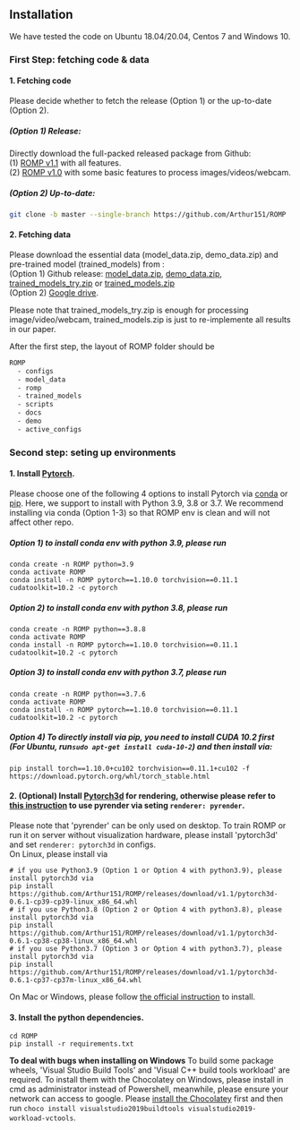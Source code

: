 ## Installation

We have tested the code on Ubuntu 18.04/20.04, Centos 7 and Windows 10. 

### First Step: fetching code & data

#### 1. Fetching code

Please decide whether to fetch the release (Option 1) or the up-to-date (Option 2).

##### (Option 1) Release:

Directly download the full-packed released package from Github:  
(1) [ROMP v1.1](https://github.com/Arthur151/ROMP/releases/tag/v1.1) with all features.  
(2) [ROMP v1.0](https://github.com/Arthur151/ROMP/releases/download/v1.0/ROMP_v1.0.zip) with some basic features to process images/videos/webcam.  

##### (Option 2) Up-to-date:

```bash
git clone -b master --single-branch https://github.com/Arthur151/ROMP
```

#### 2. Fetching data

Please download the essential data (model_data.zip, demo_data.zip) and pre-trained model (trained_models) from :   
(Option 1) Github release: [model_data.zip](https://github.com/Arthur151/ROMP/releases/download/v1.1/model_data.zip), [demo_data.zip](https://github.com/Arthur151/ROMP/releases/download/v1.1/demo_videos.zip), [trained_models_try.zip](https://github.com/Arthur151/ROMP/releases/download/v1.1/trained_models_try.zip) or [trained_models.zip](https://github.com/Arthur151/ROMP/releases/download/v1.1/trained_models.zip)  
(Option 2) [Google drive](https://drive.google.com/drive/folders/1YdsHh62KGuQMowRjKM9Vzj_7pflb51BB?usp=sharing).   

Please note that trained_models_try.zip is enough for processing image/video/webcam, trained_models.zip is just to re-implemente all results in our paper.

After the first step, the layout of ROMP folder should be
```bash
ROMP
  - configs
  - model_data
  - romp
  - trained_models
  - scripts
  - docs
  - demo
  - active_configs
```

### Second step: seting up environments

#### 1. Install [Pytorch](https://pytorch.org/).
Please choose one of the following 4 options to install Pytorch via [conda](https://docs.conda.io/en/latest/miniconda.html) or [pip](https://pip.pypa.io/en/stable). 
Here, we support to install with Python 3.9, 3.8 or 3.7. 
We recommend installing via conda (Option 1-3) so that ROMP env is clean and will not affect other repo.  

##### Option 1) to install conda env with python 3.9, please run
```
conda create -n ROMP python=3.9
conda activate ROMP  
conda install -n ROMP pytorch==1.10.0 torchvision==0.11.1 cudatoolkit=10.2 -c pytorch  
```
##### Option 2) to install conda env with python 3.8, please run
```
conda create -n ROMP python==3.8.8  
conda activate ROMP  
conda install -n ROMP pytorch==1.10.0 torchvision==0.11.1 cudatoolkit=10.2 -c pytorch  
```

##### Option 3) to install conda env with python 3.7, please run
```
conda create -n ROMP python==3.7.6  
conda activate ROMP  
conda install -n ROMP pytorch==1.10.0 torchvision==0.11.1 cudatoolkit=10.2 -c pytorch  
```

##### Option 4) To directly install via pip, you need to install CUDA 10.2 first (For Ubuntu, run`sudo apt-get install cuda-10-2`) and then install via:
```
pip install torch==1.10.0+cu102 torchvision==0.11.1+cu102 -f https://download.pytorch.org/whl/torch_stable.html
```

#### 2. (Optional) Install [Pytorch3d](https://github.com/facebookresearch/pytorch3d/blob/master/INSTALL.md) for rendering, otherwise please refer to [this instruction](https://github.com/Arthur151/ROMP/blob/master/docs/config_guide.md#renderer-str) to use pyrender via seting `renderer: pyrender`.
Please note that 'pyrender' can be only used on desktop. To train ROMP or run it on server without visualization hardware, please install 'pytorch3d' and set `renderer: pytorch3d` in configs.  
On Linux, please install via
```
# if you use Python3.9 (Option 1 or Option 4 with python3.9), please install pytorch3d via
pip install https://github.com/Arthur151/ROMP/releases/download/v1.1/pytorch3d-0.6.1-cp39-cp39-linux_x86_64.whl
# if you use Python3.8 (Option 2 or Option 4 with python3.8), please install pytorch3d via
pip install https://github.com/Arthur151/ROMP/releases/download/v1.1/pytorch3d-0.6.1-cp38-cp38-linux_x86_64.whl
# if you use Python3.7 (Option 3 or Option 4 with python3.7), please install pytorch3d via
pip install https://github.com/Arthur151/ROMP/releases/download/v1.1/pytorch3d-0.6.1-cp37-cp37m-linux_x86_64.whl
```
On Mac or Windows, please follow [the official instruction](https://github.com/facebookresearch/pytorch3d/blob/main/INSTALL.md) to install.

#### 3. Install the python dependencies.
```
cd ROMP  
pip install -r requirements.txt  
```
**To deal with bugs when installing on Windows** To build some package wheels, 'Visual Studio Build Tools' and 'Visual C++ build tools workload' are required.
To install them with the Chocolatey on Windows, please install in cmd as administrator instead of Powershell, meanwhile, please ensure your network can access to google.
Please [install the Chocolatey](https://docs.chocolatey.org/en-us/choco/setup#more-install-options) first and then run `choco install visualstudio2019buildtools visualstudio2019-workload-vctools`.

